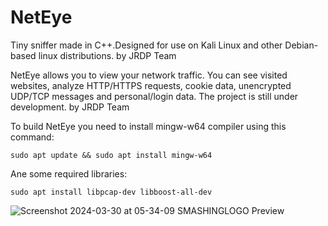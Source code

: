 # NetEye
Tiny sniffer made in C++.Designed for use on Kali Linux and other Debian-based linux distributions.  by JRDP Team

NetEye allows you to view your network traffic. You can see visited websites, analyze HTTP/HTTPS requests, cookie data, unencrypted UDP/TCP messages and personal/login data. The project is still under development. by JRDP Team

To build NetEye you need to install mingw-w64 compiler using this command:

    sudo apt update && sudo apt install mingw-w64

Ane some required libraries:

    sudo apt install libpcap-dev libboost-all-dev










![Screenshot 2024-03-30 at 05-34-09 SMASHINGLOGO Preview](https://github.com/JRDPCN/NetEye/assets/136267216/00994b02-b69d-46be-b1d0-dc828116b8c2)

